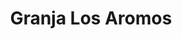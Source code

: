 ---
title: "Granja Los Aromos"
url: /ciudad-autonoma-de-buenos-aires/granja-los-aromos/
shop: carnicero
---